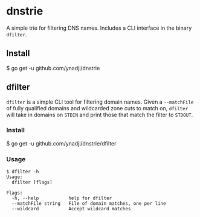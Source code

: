 # dnstrie

A simple trie for filtering DNS names. Includes a CLI interface in the binary
`dfilter`.

## Install

$ go get -u github.com/ynadji/dnstrie

## dfilter

`dfilter` is a simple CLI tool for filtering domain names. Given a `--matchFile`
of fully qualified domains and wildcarded zone cuts to match on, `dfilter` will
take in domains on `STDIN` and print those that match the filter to `STDOUT`.

### Install

$ go get -u github.com/ynadji/dnstrie/dfilter

### Usage
```
$ dfilter -h
Usage:
  dfilter [flags]

Flags:
  -h, --help           help for dfilter
  --matchFile string   File of domain matches, one per line
  --wildcard           Accept wildcard matches
```
